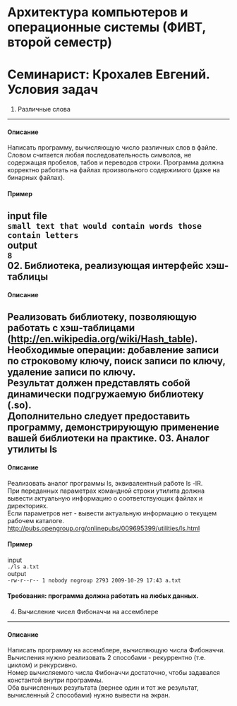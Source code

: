 ﻿Архитектура компьютеров и операционные системы (ФИВТ, второй семестр)
===============================
Семинарист: Крохалев Евгений.
Условия задач
=============
01. Различные слова
-----------------------
#### Описание
Написать программу, вычисляющую число различных слов в файле. Словом считается любая последовательность символов, не содержащая пробелов, табов и переводов строки. Программа должна корректно работать на файлах произвольного содержимого (даже на бинарных файлах).
#### Пример
input file<br/>
```small text that would contain words those contain letters```<br/>
output<br/>
```8```<br/>
02. Библиотека, реализующая интерфейс хэш-таблицы
-----------------------------------
#### Описание
Реализовать библиотеку, позволяющую работать с хэш-таблицами (http://en.wikipedia.org/wiki/Hash_table).<br/>
Необходимые операции: добавление записи по строковому ключу, поиск записи по ключу, удаление записи по ключу.<br/>
Результат должен представлять собой динамически подгружаемую библиотеку (.so).<br/>
Дополнительно следует предоставить программу, демонстрирующую применение вашей библиотеки на практике.
03. Аналог утилиты ls
---------------------
#### Описание
Реализовать аналог программы ls, эквивалентный работе ls -lR.<br/>
При переданных параметрах командной строки утилита должна вывести актуальную информацию о соответствующих файлах и директориях.<br/>
Если параметров нет - вывести актуальную информацию о текущем рабочем каталоге.<br/>
http://pubs.opengroup.org/onlinepubs/009695399/utilities/ls.html
#### Пример
input<br/>
```./ls a.txt```<br/>
output<br/>
```-rw-r--r-- 1 nobody nogroup 2793 2009-10-29 17:43 a.txt```
#### Требования: программа должна работать на любых данных.
04. Вычисление чисел Фибоначчи на ассемблере
---------------------------------------------
#### Описание
Написать программу на ассемблере, вычисляющую числа Фибоначчи.<br/>
Вычисления нужно реализовать 2 способами - рекуррентно (т.е. циклом) и рекурсивно.<br/>
Номер вычисляемого числа Фибоначчи достаточно, чтобы задавался константой внутри программы.<br/>
Оба вычисленных результата (вернее один и тот же результат, вычисленный 2 способами) нужно вывести на экран.
